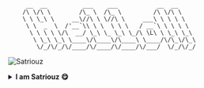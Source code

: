 
         __  __          ___    ___           __  __     
        /\ \/\ \        /\_ \  /\_ \         /\ \/\ \    
        \ \ \_\ \     __\//\ \ \//\ \     ___\ \ \ \ \   
         \ \  _  \  /'__`\\ \ \  \ \ \   / __`\ \ \ \ \  
          \ \ \ \ \/\  __/ \_\ \_ \_\ \_/\ \L\ \ \_\ \_\ 
           \ \_\ \_\ \____\/\____\/\____\ \____/\/\_\/\_\
            \/_/\/_/\/____/\/____/\/____/\/___/  \/_/\/_/

<p align="left"> <img src="https://komarev.com/ghpvc/?username=Satriouz&label=Views&color=red&style=plastic" alt="Satriouz" /> </p>
<p align="center">
<details>
    <summary><b>I am Satriouz 😋</b></summary>


<a href="https://twitter.com/Satriouz">
  <img align="left" alt="Satriouz's Twitter" width="22px" src="https://cdn.jsdelivr.net/npm/simple-icons@v3/icons/twitter.svg" />
</a>
<a href="https://linkedin.com/in/Satriouz">
  <img align="left" alt="Satriouz's Linkdein" width="22px" src="https://cdn.jsdelivr.net/npm/simple-icons@v3/icons/linkedin.svg" />
</a>
<a href="https://github.com/Satriouz">
  <img align="left" alt="Satriouz's Github" width="22px" src="https://cdn.jsdelivr.net/npm/simple-icons@v3/icons/github.svg" />
</a>
<a href="https://t.me/xSatriouz">
  <img align="left" alt="Satriouz's Telegram" width="22px" src="https://cdn.jsdelivr.net/npm/simple-icons@v3/icons/telegram.svg" />
</a>
<a href="https://instagram.com/Satriouz/">
  <img align="left" alt="Satriouz's Instagram" width="22px" src="https://cdn.jsdelivr.net/npm/simple-icons@v3/icons/instagram.svg" />
</a>
<a href="https://www.facebook.com/Satriouz/">
  <img align="left" alt="Satriouz's Facebook" width="22px" src="https://cdn.jsdelivr.net/npm/simple-icons@v3/icons/facebook.svg" />
</a>
<a href="https://www.youtube.com/channel/UCSwf5zNZWiDKBHV1oWYk6DA"> 
  <img align="left" alt="Satriouz's Youtube" width="22px" src="https://cdn.jsdelivr.net/npm/simple-icons@v3/icons/youtube.svg" />
</a>

<br/>
<br/>
Here are some ideas to get you started:

- 🔭 I’m currently working on Telegram Bot and other things.
- 🌱 I’m currently learning Python and others.
- 👯 I’m looking to collaborate on [Telegram](https://t.me/ParrotOmoshiroi)
- 🤔 I’m looking for help with all of you
- 💬 Ask me about Bot Telegram and related stuff
- 📫 How to reach me: [Telegram - @xSatriouz](https://t.me/xSatriouz) [Facebook - @Satriouz](https://facebook.com/Satriouz/) [YouTube - @Satriouz](https://www.youtube.com/channel/UCSwf5zNZWiDKBHV1oWYk6DA) 
- 😄 Pronouns: He/His
- ⚡ Fun fact: I always listen to music and try things and more

<p align="center">
<img align="center" src="https://github-readme-stats.vercel.app/api?username=Satriouz&&show_icons=true&&custom_title=Satriouz Github Stats&&hide_border=boolean&&theme=dark" />
<p align="center">
<a href="https://github.com/Satriouz">
  <img align="center" src="https://github-readme-stats.vercel.app/api/top-langs/?username=Satriouz&theme=dark&hide_langs_below=1" />


<p align="center">
<img align="center" src="https://img.shields.io/github/followers/Satriouz?color=red&label=Followers&style=for-the-badge" />
<img align="center" src="https://img.shields.io/github/stars/Satriouz?affiliations=OWNER&color=red&style=for-the-badge" />

<p align="center">
<img align="center" src="https://img.shields.io/badge/-Git-black?style=flat-square&logo=git" />
<img align="center" src="https://img.shields.io/badge/-GitHub-181717?style=flat-square&logo=github" />
<img align="center" src="https://img.shields.io/badge/-GitLab-FCA121?style=flat-square&logo=gitlab" />
<img align="center" src="https://img.shields.io/badge/-BitBucket-black?style=flat-square&logo=bitbucket" />
<img align="center" src="https://img.shields.io/badge/-VS%20Code-007ACC?style=flat-square&logo=visual-studio-code" />
<img align="center" src="https://img.shields.io/badge/Linux-black?style=flat-square&logo=linux" />
<img align="center" src="https://img.shields.io/badge/Android-05150C?style=flat-square&logo=android" />
<img align="center" src="https://img.shields.io/badge/python-black?style=flat-square&logo=python" />
<img align="center" src="https://img.shields.io/badge/Java-black?style=flat-square&logo=java" />
<img align="center" src="https://img.shields.io/badge/Kotlin-black?style=flat-square&logo=kotlin" />
<img align="center" src="https://img.shields.io/badge/Chrome-black?style=flat-square&logo=google-chrome" />
<img align="center" src="https://img.shields.io/badge/Discord-black?style=flat-square&logo=discord" />
<img align="center" src="https://visitor-badge.laobi.icu/badge?page_id=Satriouz" />
